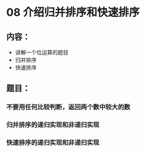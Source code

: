 # 08 介绍归并排序和快速排序

## 内容：
 - 讲解一个位运算的题目 
 - 归并排序 
 - 快速排序

## 题目：

### 不要用任何比较判断，返回两个数中较大的数

### 归并排序的递归实现和非递归实现

### 快速排序的递归实现和非递归实现